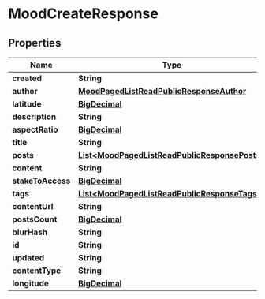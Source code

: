 
# MoodCreateResponse

## Properties
Name | Type | Description | Notes
------------ | ------------- | ------------- | -------------
**created** | **String** |  |  [optional]
**author** | [**MoodPagedListReadPublicResponseAuthor**](MoodPagedListReadPublicResponseAuthor.md) |  |  [optional]
**latitude** | [**BigDecimal**](BigDecimal.md) |  |  [optional]
**description** | **String** |  |  [optional]
**aspectRatio** | [**BigDecimal**](BigDecimal.md) |  |  [optional]
**title** | **String** |  |  [optional]
**posts** | [**List&lt;MoodPagedListReadPublicResponsePosts&gt;**](MoodPagedListReadPublicResponsePosts.md) |  |  [optional]
**content** | **String** |  |  [optional]
**stakeToAccess** | [**BigDecimal**](BigDecimal.md) |  |  [optional]
**tags** | [**List&lt;MoodPagedListReadPublicResponseTags&gt;**](MoodPagedListReadPublicResponseTags.md) |  |  [optional]
**contentUrl** | **String** |  |  [optional]
**postsCount** | [**BigDecimal**](BigDecimal.md) |  |  [optional]
**blurHash** | **String** |  |  [optional]
**id** | **String** |  |  [optional]
**updated** | **String** |  |  [optional]
**contentType** | **String** |  |  [optional]
**longitude** | [**BigDecimal**](BigDecimal.md) |  |  [optional]



